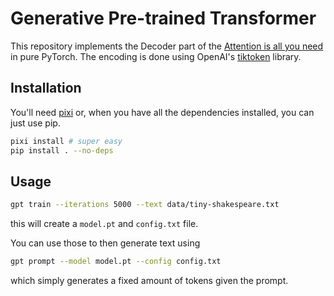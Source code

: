 # Generative Pre-trained Transformer

This repository implements the Decoder part of the [Attention is all you need](https://arxiv.org/pdf/1706.03762.pdf) in pure PyTorch.
The encoding is done using OpenAI's [tiktoken](https://github.com/openai/tiktoken) library.

## Installation

You'll need [pixi](https://github.com/prefix-dev/pixi) or, when you have all the dependencies installed, you can just use pip.

```bash
pixi install # super easy
pip install . --no-deps
```

## Usage

```bash
gpt train --iterations 5000 --text data/tiny-shakespeare.txt
```

this will create a `model.pt` and `config.txt` file.

You can use those to then generate text using

```bash
gpt prompt --model model.pt --config config.txt
```

which simply generates a fixed amount of tokens given the prompt.
